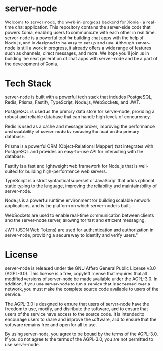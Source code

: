 # server-node

Welcome to server-node, the work-in-progress backend for Xonia - a real-time chat application. This repository contains the server-side code that powers Xonia, enabling users to communicate with each other in real time. server-node is a powerful tool for building chat apps with the help of Node.js, and is designed to be easy to set up and use. Although server-node is still a work in progress, it already offers a wide range of features such as channels, direct messages, and more. We hope you'll join us in building the next generation of chat apps with server-node and be a part of the development of Xonia.

# Tech Stack

server-node is built with a powerful tech stack that includes PostgreSQL, Redis, Prisma, Fastify, TypeScript, Node.js, WebSockets, and JWT.

PostgreSQL is used as the primary data store for server-node, providing a robust and reliable database that can handle high levels of concurrency.

Redis is used as a cache and message broker, improving the performance and scalability of server-node by reducing the load on the primary database.

Prisma is a powerful ORM (Object-Relational Mapper) that integrates with PostgreSQL and provides an easy-to-use API for interacting with the database.

Fastify is a fast and lightweight web framework for Node.js that is well-suited for building high-performance web servers.

TypeScript is a strict syntactical superset of JavaScript that adds optional static typing to the language, improving the reliability and maintainability of server-node.

Node.js is a powerful runtime environment for building scalable network applications, and is the platform on which server-node is built.

WebSockets are used to enable real-time communication between clients and the server-node server, allowing for fast and efficient messaging.

JWT (JSON Web Tokens) are used for authentication and authorization in server-node, providing a secure way to identify and verify users."

# License
server-node is released under the GNU Affero General Public License v3.0 (AGPL-3.0). This license is a free, copyleft license that requires that all modified versions of server-node be made available under the AGPL-3.0. In addition, if you use server-node to run a service that is accessed over a network, you must make the complete source code available to users of the service.

The AGPL-3.0 is designed to ensure that users of server-node have the freedom to use, modify, and distribute the software, and to ensure that users of the service have access to the source code. It is intended to encourage users to share and improve the software, and to ensure that the software remains free and open for all to use.

By using server-node, you agree to be bound by the terms of the AGPL-3.0. If you do not agree to the terms of the AGPL-3.0, you are not permitted to use server-node.
